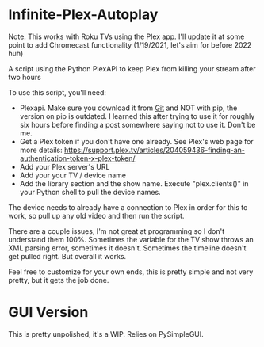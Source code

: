 # Infinite-Plex-Autoplay

Note:  This works with Roku TVs using the Plex app.  I'll update it at some point to add Chromecast functionality (1/19/2021, let's aim for before 2022 huh)

A script using the Python PlexAPI to keep Plex from killing your stream after two hours

To use this script, you'll need:

* Plexapi.  Make sure you download it from [Git](https://github.com/pkkid/python-plexapi) and NOT with pip, the version on pip is outdated.  I learned this after trying to use it for roughly six hours before finding a post somewhere saying not to use it.  Don't be me.
* Get a Plex token if you don't have one already.  See Plex's web page for more details:  https://support.plex.tv/articles/204059436-finding-an-authentication-token-x-plex-token/
* Add your Plex server's URL
* Add your your TV / device name
* Add the library section and the show name.   Execute "plex.clients()" in your Python shell to pull the device names.  

The device needs to already have a connection to Plex in order for this to work, so pull up any old video and then run the script.  

There are a couple issues, I'm not great at programming so I don't understand them 100%.  Sometimes the variable for the TV show throws an XML parsing error, sometimes it doesn't.  Sometimes the timeline doesn't get pulled right.  But overall it works.

Feel free to customize for your own ends, this is pretty simple and not very pretty, but it gets the job done.

# GUI Version
This is pretty unpolished, it's a WIP.  Relies on PySimpleGUI.
